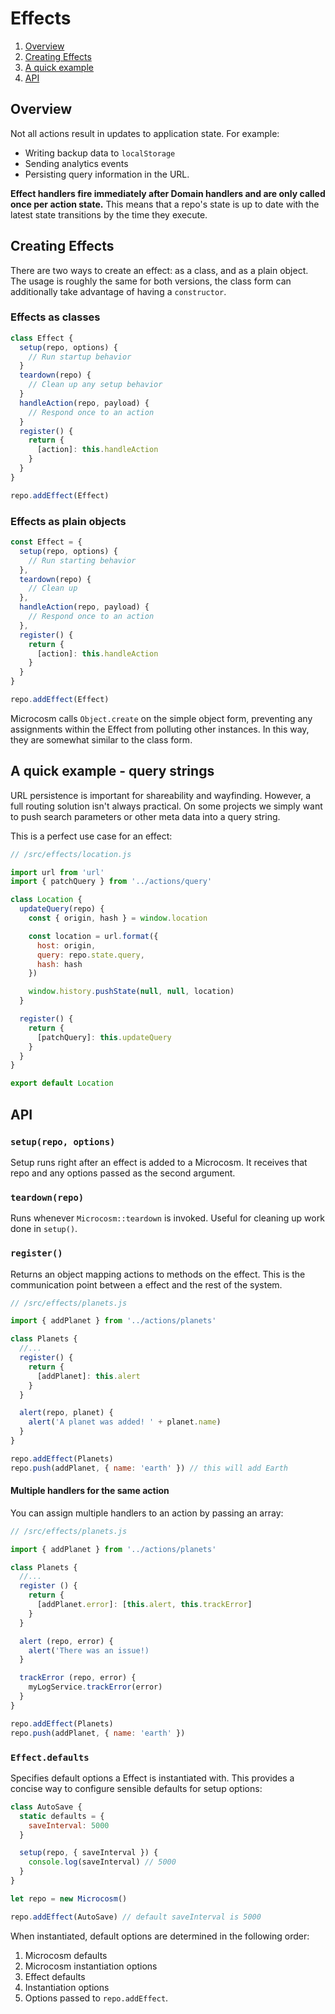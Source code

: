 # Effects

1.  [Overview](#overview)
2.  [Creating Effects](#creating-effects)
3.  [A quick example](#a-quick-example---query-strings)
4.  [API](#api)

## Overview

Not all actions result in updates to application state. For example:

- Writing backup data to `localStorage`
- Sending analytics events
- Persisting query information in the URL.

**Effect handlers fire immediately after Domain handlers and are only
called once per action state.** This means that a repo's state is up to
date with the latest state transitions by the time they execute.

## Creating Effects

There are two ways to create an effect: as a class, and as a plain object. The usage
is roughly the same for both versions, the class form can additionally take
advantage of having a `constructor`.

### Effects as classes

```javascript
class Effect {
  setup(repo, options) {
    // Run startup behavior
  }
  teardown(repo) {
    // Clean up any setup behavior
  }
  handleAction(repo, payload) {
    // Respond once to an action
  }
  register() {
    return {
      [action]: this.handleAction
    }
  }
}

repo.addEffect(Effect)
```

### Effects as plain objects

```javascript
const Effect = {
  setup(repo, options) {
    // Run starting behavior
  },
  teardown(repo) {
    // Clean up
  },
  handleAction(repo, payload) {
    // Respond once to an action
  },
  register() {
    return {
      [action]: this.handleAction
    }
  }
}

repo.addEffect(Effect)
```

Microcosm calls `Object.create` on the simple object form, preventing any
assignments within the Effect from polluting other instances. In this way, they
are somewhat similar to the class form.

## A quick example - query strings

URL persistence is important for shareability and wayfinding. However,
a full routing solution isn't always practical. On some projects we
simply want to push search parameters or other meta data into a query
string.

This is a perfect use case for an effect:

```javascript
// /src/effects/location.js

import url from 'url'
import { patchQuery } from '../actions/query'

class Location {
  updateQuery(repo) {
    const { origin, hash } = window.location

    const location = url.format({
      host: origin,
      query: repo.state.query,
      hash: hash
    })

    window.history.pushState(null, null, location)
  }

  register() {
    return {
      [patchQuery]: this.updateQuery
    }
  }
}

export default Location
```

## API

### `setup(repo, options)`

Setup runs right after an effect is added to a Microcosm. It receives
that repo and any options passed as the second argument.

### `teardown(repo)`

Runs whenever `Microcosm::teardown` is invoked. Useful for cleaning up
work done in `setup()`.

### `register()`

Returns an object mapping actions to methods on the effect. This is the
communication point between a effect and the rest of the system.

```javascript
// /src/effects/planets.js

import { addPlanet } from '../actions/planets'

class Planets {
  //...
  register() {
    return {
      [addPlanet]: this.alert
    }
  }

  alert(repo, planet) {
    alert('A planet was added! ' + planet.name)
  }
}

repo.addEffect(Planets)
repo.push(addPlanet, { name: 'earth' }) // this will add Earth
```

#### Multiple handlers for the same action

You can assign multiple handlers to an action by passing an array:

```javascript
// /src/effects/planets.js

import { addPlanet } from '../actions/planets'

class Planets {
  //...
  register () {
    return {
      [addPlanet.error]: [this.alert, this.trackError]
    }
  }

  alert (repo, error) {
    alert('There was an issue!)
  }

  trackError (repo, error) {
    myLogService.trackError(error)
  }
}

repo.addEffect(Planets)
repo.push(addPlanet, { name: 'earth' })
```

### `Effect.defaults`

Specifies default options a Effect is instantiated with. This
provides a concise way to configure sensible defaults for setup
options:

```javascript
class AutoSave {
  static defaults = {
    saveInterval: 5000
  }

  setup(repo, { saveInterval }) {
    console.log(saveInterval) // 5000
  }
}

let repo = new Microcosm()

repo.addEffect(AutoSave) // default saveInterval is 5000
```

When instantiated, default options are determined in the following
order:

1.  Microcosm defaults
2.  Microcosm instantiation options
3.  Effect defaults
4.  Instantiation options
5.  Options passed to `repo.addEffect`.
